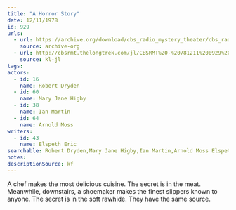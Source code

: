 ```yaml
---
title: "A Horror Story"
date: 12/11/1978
id: 929
urls: 
  - url: https://archive.org/download/cbs_radio_mystery_theater/cbs_radio_mystery_theater-0901-0950.zip/cbs_radio_mystery_theater-0901-0950%2Fcbsrmt_0929_a_horror_story.mp3
    source: archive-org
  - url: http://cbsrmt.thelongtrek.com/jl/CBSRMT%20-%20781211%200929%20A%20Horror%20Story_jl.mp3
    source: kl-jl
tags: 
actors:  
  - id: 16
    name: Robert Dryden  
  - id: 60
    name: Mary Jane Higby  
  - id: 38
    name: Ian Martin  
  - id: 64
    name: Arnold Moss
writers:  
  - id: 43
    name: Elspeth Eric
searchable: Robert Dryden,Mary Jane Higby,Ian Martin,Arnold Moss Elspeth Eric
notes: 
descriptionSource: kf
---
```

A chef makes the most delicious cuisine. The secret is in the meat. Meanwhile, downstairs, a shoemaker makes the finest slippers known to anyone. The secret is in the soft rawhide. They have the same source.